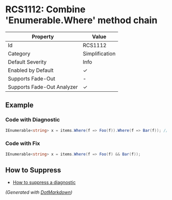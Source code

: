 # RCS1112: Combine 'Enumerable\.Where' method chain

| Property                    | Value          |
| --------------------------- | -------------- |
| Id                          | RCS1112        |
| Category                    | Simplification |
| Default Severity            | Info           |
| Enabled by Default          | &#x2713;       |
| Supports Fade\-Out          | \-             |
| Supports Fade\-Out Analyzer | &#x2713;       |

## Example

### Code with Diagnostic

```csharp
IEnumerable<string> x = items.Where(f => Foo(f)).Where(f => Bar(f)); // RCS1112
```

### Code with Fix

```csharp
IEnumerable<string> x = items.Where(f => Foo(f) && Bar(f));
```

## How to Suppress

* [How to suppress a diagnostic](../HowToConfigureAnalyzers#how-to-suppress-a-diagnostic)

*\(Generated with [DotMarkdown](http://github.com/JosefPihrt/DotMarkdown)\)*